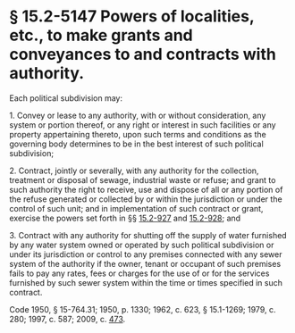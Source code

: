 # § 15.2-5147 Powers of localities, etc., to make grants and conveyances to and contracts with authority.

<p>Each political subdivision may:</p><p>1. Convey or lease to any authority, with or without consideration, any system or portion thereof, or any right or interest in such facilities or any property appertaining thereto, upon such terms and conditions as the governing body determines to be in the best interest of such political subdivision;</p><p>2. Contract, jointly or severally, with any authority for the collection, treatment or disposal of sewage, industrial waste or refuse; and grant to such authority the right to receive, use and dispose of all or any portion of the refuse generated or collected by or within the jurisdiction or under the control of such unit; and in implementation of such contract or grant, exercise the powers set forth in §§ <a href='http://law.lis.virginia.gov/vacode/15.2-927/'>15.2-927</a> and <a href='http://law.lis.virginia.gov/vacode/15.2-928/'>15.2-928</a>; and</p><p>3. Contract with any authority for shutting off the supply of water furnished by any water system owned or operated by such political subdivision or under its jurisdiction or control to any premises connected with any sewer system of the authority if the owner, tenant or occupant of such premises fails to pay any rates, fees or charges for the use of or for the services furnished by such sewer system within the time or times specified in such contract.</p><p>Code 1950, § 15-764.31; 1950, p. 1330; 1962, c. 623, § 15.1-1269; 1979, c. 280; 1997, c. 587; 2009, c. <a href='http://lis.virginia.gov/cgi-bin/legp604.exe?091+ful+CHAP0473'>473</a>.</p>